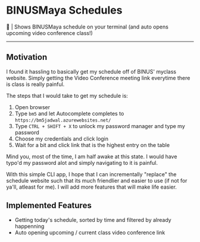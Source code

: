 # BINUSMaya Schedules

📅 | Shows BINUSMaya schedule on your terminal (and auto opens upcoming video conference class!) 

---

## Motivation

I found it hassling to basically get my schedule off of BINUS' myclass website. Simply getting the Video Conference meeting link everytime there is class is really painful.

The steps that I would take to get my schedule is:

1. Open browser
2. Type `bm5` and let Autocomplete completes to `https://bm5jadwal.azurewebsites.net/`
3. Type `CTRL + SHIFT + X` to unlock my password manager and type my password
4. Choose my credentials and click login
5. Wait for a bit and click link that is the highest entry on the table

Mind you, most of the time, I am half awake at this state. I would have typo'd my password alot and simply navigating to it is painful.

With this simple CLI app, I hope that I can incrementally "replace" the schedule website such that its much friendlier and easier to use (if not for ya'll, atleast for me). I will add more features that will make life easier.

## Implemented Features

* Getting today's schedule, sorted by time and filtered by already happenning
* Auto opening upcoming / current class video conference link